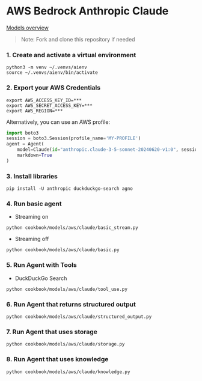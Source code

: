 # AWS Bedrock Anthropic Claude

[Models overview](https://docs.anthropic.com/claude/docs/models-overview)

> Note: Fork and clone this repository if needed

### 1. Create and activate a virtual environment

```shell
python3 -m venv ~/.venvs/aienv
source ~/.venvs/aienv/bin/activate
```

### 2. Export your AWS Credentials

```shell
export AWS_ACCESS_KEY_ID=***
export AWS_SECRET_ACCESS_KEY=***
export AWS_REGION=***
```

Alternatively, you can use an AWS profile:

```python
import boto3
session = boto3.Session(profile_name='MY-PROFILE')
agent = Agent(
    model=Claude(id="anthropic.claude-3-5-sonnet-20240620-v1:0", session=session),
    markdown=True
)
```

### 3. Install libraries

```shell
pip install -U anthropic duckduckgo-search agno
```

### 4. Run basic agent

- Streaming on

```shell
python cookbook/models/aws/claude/basic_stream.py
```

- Streaming off

```shell
python cookbook/models/aws/claude/basic.py
```

### 5. Run Agent with Tools

- DuckDuckGo Search

```shell
python cookbook/models/aws/claude/tool_use.py
```

### 6. Run Agent that returns structured output

```shell
python cookbook/models/aws/claude/structured_output.py
```

### 7. Run Agent that uses storage

```shell
python cookbook/models/aws/claude/storage.py
```

### 8. Run Agent that uses knowledge

```shell
python cookbook/models/aws/claude/knowledge.py
```
